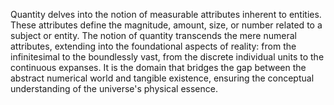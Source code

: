 
Quantity delves into the notion of measurable attributes inherent to entities. These attributes define the magnitude, amount, size, or number related to a subject or entity. The notion of quantity transcends the mere numeral attributes, extending into the foundational aspects of reality: from the infinitesimal to the boundlessly vast, from the discrete individual units to the continuous expanses. It is the domain that bridges the gap between the abstract numerical world and tangible existence, ensuring the conceptual understanding of the universe's physical essence.
